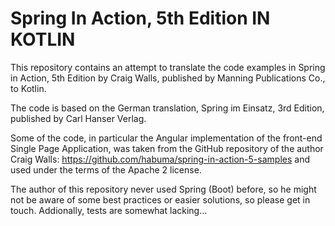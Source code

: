 # Spring In Action, 5th Edition IN KOTLIN

This repository contains an attempt to translate the code examples in Spring in Action, 5th Edition by Craig Walls, published by Manning Publications Co., to Kotlin.

The code is based on the German translation, Spring im Einsatz, 3rd Edition, published by Carl Hanser Verlag.

Some of the code, in particular the Angular implementation of the front-end Single Page Application, was taken from the GitHub repository of the author Craig Walls: https://github.com/habuma/spring-in-action-5-samples and used under the terms of the Apache 2 license.

The author of this repository never used Spring (Boot) before, so he might not be aware of some best practices or easier solutions, so please get in touch. Addionally, tests are somewhat lacking...
